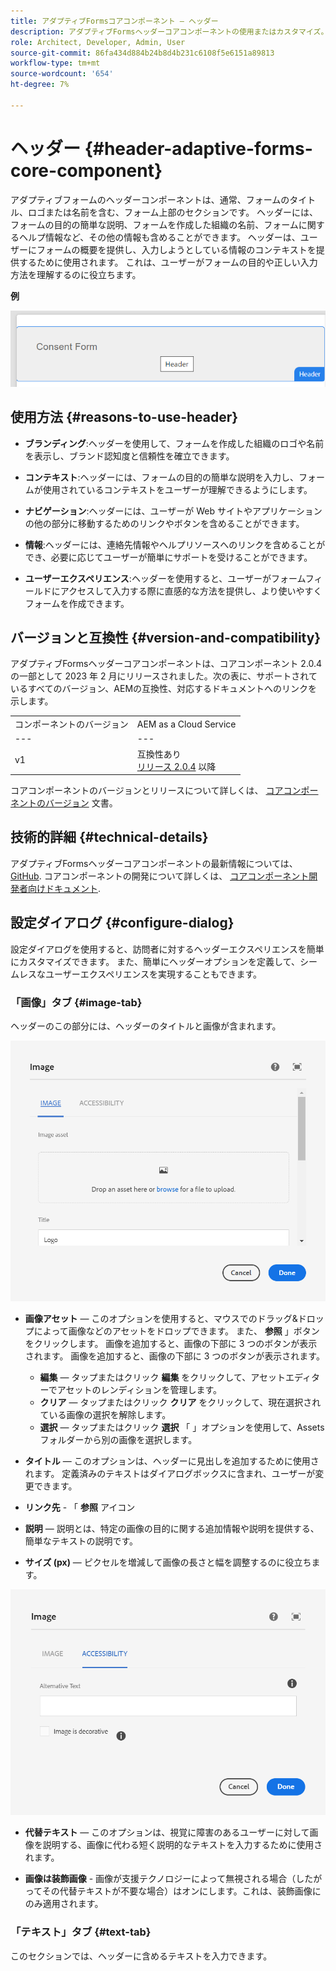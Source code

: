 ```yaml
---
title: アダプティブFormsコアコンポーネント — ヘッダー
description: アダプティブFormsヘッダーコアコンポーネントの使用またはカスタマイズ。
role: Architect, Developer, Admin, User
source-git-commit: 86fa434d884b24b8d4b231c6108f5e6151a89813
workflow-type: tm+mt
source-wordcount: '654'
ht-degree: 7%

---
```



# ヘッダー {#header-adaptive-forms-core-component}

アダプティブフォームのヘッダーコンポーネントは、通常、フォームのタイトル、ロゴまたは名前を含む、フォーム上部のセクションです。 ヘッダーには、フォームの目的の簡単な説明、フォームを作成した組織の名前、フォームに関するヘルプ情報など、その他の情報も含めることができます。 ヘッダーは、ユーザーにフォームの概要を提供し、入力しようとしている情報のコンテキストを提供するために使用されます。 これは、ユーザーがフォームの目的や正しい入力方法を理解するのに役立ちます。

**例**

![](/help/adaptive-forms/assets/header.png)

## 使用方法 {#reasons-to-use-header}

* **ブランディング**:ヘッダーを使用して、フォームを作成した組織のロゴや名前を表示し、ブランド認知度と信頼性を確立できます。

* **コンテキスト**:ヘッダーには、フォームの目的の簡単な説明を入力し、フォームが使用されているコンテキストをユーザーが理解できるようにします。

* **ナビゲーション**:ヘッダーには、ユーザーが Web サイトやアプリケーションの他の部分に移動するためのリンクやボタンを含めることができます。

* **情報**:ヘッダーには、連絡先情報やヘルプリソースへのリンクを含めることができ、必要に応じてユーザーが簡単にサポートを受けることができます。

* **ユーザーエクスペリエンス**:ヘッダーを使用すると、ユーザーがフォームフィールドにアクセスして入力する際に直感的な方法を提供し、より使いやすくフォームを作成できます。

## バージョンと互換性 {#version-and-compatibility}

アダプティブFormsヘッダーコアコンポーネントは、コアコンポーネント 2.0.4 の一部として 2023 年 2 月にリリースされました。次の表に、サポートされているすべてのバージョン、AEMの互換性、対応するドキュメントへのリンクを示します。

|  |  |
|---|---|
| コンポーネントのバージョン | AEM as a Cloud Service |
| --- | --- |
| v1 | 互換性あり<br>[リリース 2.0.4](/help/versions.md) 以降 | 互換性あり | 互換性あり |
コアコンポーネントのバージョンとリリースについて詳しくは、 [コアコンポーネントのバージョン](/help/versions.md) 文書。


<!-- ## Sample Component Output {#sample-component-output}

To experience the Accordion Component as well as see examples of its configuration options as well as HTML and JSON output, visit the [Component Library](https://adobe.com/go/aem_cmp_library_accordion). -->


## 技術的詳細 {#technical-details}

アダプティブFormsヘッダーコアコンポーネントの最新情報については、 [GitHub](https://github.com/adobe/aem-core-forms-components/tree/master/ui.af.apps/src/main/content/jcr_root/apps/core/fd/components/form/pageheader/v1/pageheader). コアコンポーネントの開発について詳しくは、 [コアコンポーネント開発者向けドキュメント](/help/developing/overview.md).

## 設定ダイアログ {#configure-dialog}

設定ダイアログを使用すると、訪問者に対するヘッダーエクスペリエンスを簡単にカスタマイズできます。 また、簡単にヘッダーオプションを定義して、シームレスなユーザーエクスペリエンスを実現することもできます。

### 「画像」タブ {#image-tab}

ヘッダーのこの部分には、ヘッダーのタイトルと画像が含まれます。

![Imagetab](/help/adaptive-forms/assets/header_image.png)

* **画像アセット**  — このオプションを使用すると、マウスでのドラッグ&amp;ドロップによって画像などのアセットをドロップできます。 また、 **参照** 」ボタンをクリックします。 画像を追加すると、画像の下部に 3 つのボタンが表示されます。 画像を追加すると、画像の下部に 3 つのボタンが表示されます。
   * **編集**  — タップまたはクリック **編集** をクリックして、アセットエディターでアセットのレンディションを管理します。
   * **クリア**  — タップまたはクリック **クリア** をクリックして、現在選択されている画像の選択を解除します。
   * **選択**  — タップまたはクリック **選択**  「 」オプションを使用して、Assets フォルダーから別の画像を選択します。

* **タイトル**  — このオプションは、ヘッダーに見出しを追加するために使用されます。 定義済みのテキストはダイアログボックスに含まれ、ユーザーが変更できます。
* **リンク先** - 「 **参照** アイコン
* **説明**  — 説明とは、特定の画像の目的に関する追加情報や説明を提供する、簡単なテキストの説明です。
* **サイズ (px)**  — ピクセルを増減して画像の長さと幅を調整するのに役立ちます。

![accessibilitytab](/help/adaptive-forms/assets/header_accessibility.png)

* **代替テキスト**  — このオプションは、視覚に障害のあるユーザーに対して画像を説明する、画像に代わる短く説明的なテキストを入力するために使用されます。

* **画像は装飾画像** - 画像が支援テクノロジーによって無視される場合（したがってその代替テキストが不要な場合）はオンにします。これは、装飾画像にのみ適用されます。

### 「テキスト」タブ {#text-tab}

このセクションでは、ヘッダーに含めるテキストを入力できます。



